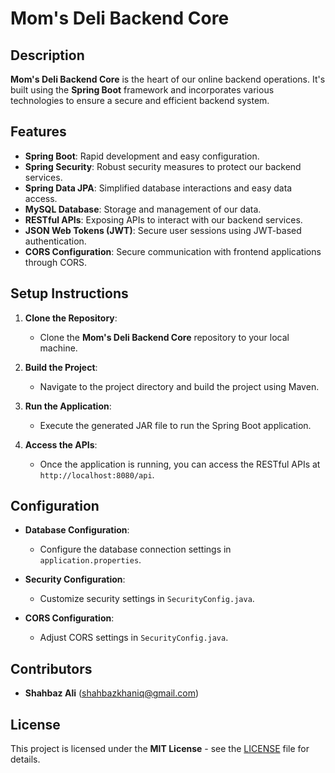# **Mom's Deli Backend Core**

## **Description**

**Mom's Deli Backend Core** is the heart of our online backend operations. It's built using the **Spring Boot** framework and incorporates various technologies to ensure a secure and efficient backend system.

## **Features**

- **Spring Boot**: Rapid development and easy configuration.
- **Spring Security**: Robust security measures to protect our backend services.
- **Spring Data JPA**: Simplified database interactions and easy data access.
- **MySQL Database**: Storage and management of our data.
- **RESTful APIs**: Exposing APIs to interact with our backend services.
- **JSON Web Tokens (JWT)**: Secure user sessions using JWT-based authentication.
- **CORS Configuration**: Secure communication with frontend applications through CORS.

## **Setup Instructions**

1. **Clone the Repository**: 
   - Clone the **Mom's Deli Backend Core** repository to your local machine.

2. **Build the Project**: 
   - Navigate to the project directory and build the project using Maven.

3. **Run the Application**: 
   - Execute the generated JAR file to run the Spring Boot application.

4. **Access the APIs**: 
   - Once the application is running, you can access the RESTful APIs at `http://localhost:8080/api`.

## **Configuration**

- **Database Configuration**: 
  - Configure the database connection settings in `application.properties`.

- **Security Configuration**: 
  - Customize security settings in `SecurityConfig.java`.

- **CORS Configuration**: 
  - Adjust CORS settings in `SecurityConfig.java`.

## **Contributors**

- **Shahbaz Ali** (shahbazkhaniq@gmail.com)

## **License**

This project is licensed under the **MIT License** - see the [LICENSE](LICENSE) file for details.
